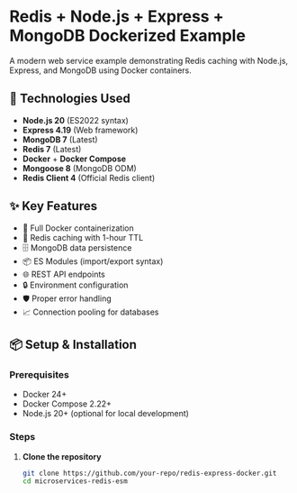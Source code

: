 # Redis + Node.js + Express + MongoDB Dockerized Example

A modern web service example demonstrating Redis caching with Node.js, Express, and MongoDB using Docker containers.

## 🚀 Technologies Used

- **Node.js 20** (ES2022 syntax)
- **Express 4.19** (Web framework)
- **MongoDB 7** (Latest)
- **Redis 7** (Latest)
- **Docker** + **Docker Compose**
- **Mongoose 8** (MongoDB ODM)
- **Redis Client 4** (Official Redis client)

## ✨ Key Features

- 🐳 Full Docker containerization
- 🔄 Redis caching with 1-hour TTL
- 🗄️ MongoDB data persistence
- 📦 ES Modules (import/export syntax)
- 🌐 REST API endpoints
- 🔒 Environment configuration
- 🛡️ Proper error handling
- 📈 Connection pooling for databases

## 📦 Setup & Installation

### Prerequisites
- Docker 24+
- Docker Compose 2.22+
- Node.js 20+ (optional for local development)

### Steps

1. **Clone the repository**
   ```bash
   git clone https://github.com/your-repo/redis-express-docker.git
   cd microservices-redis-esm
